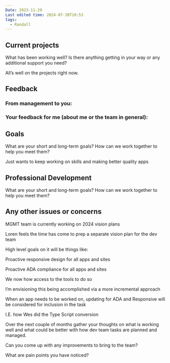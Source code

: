 ```yaml
---
Date: 2023-11-29
Last edited time: 2024-07-30T10:53
tags:
  - Randall
---
```

## Current projects

What has been working well? Is there anything getting in your way or any additional support you need?

  

All’s well on the projects right now.

  

## Feedback

### From management to you:

### Your feedback for me (about me or the team in general):

  

## Goals

What are your short and long-term goals? How can we work together to help you meet them?

Just wants to keep working on skills and making better quality apps

## Professional Development

What are your short and long-term goals? How can we work together to help you meet them?

  

## Any other issues or concerns

MGMT team is currently working on 2024 vision plans

Loren feels the time has come to prep a separate vision plan for the dev team

High level goals on it will be things like:

Proactive responsive design for all apps and sites

Proactive ADA compliance for all apps and sites

We now how access to the tools to do so

I’m envisioning this being accomplished via a more incremental approach

When an app needs to be worked on, updating for ADA and Responsive will be considered for inclusion in the task

I.E. how Wes did the Type Script conversion

Over the next couple of months gather your thoughts on what is working well and what could be better with how dev team tasks are planned and managed.

Can you come up with any improvements to bring to the team?

What are pain points you have noticed?